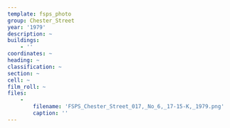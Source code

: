 ```yaml
---
template: fsps_photo
group: Chester_Street
year: '1979'
description: ~
buildings:
    - ''
coordinates: ~
heading: ~
classification: ~
section: ~
cell: ~
film_roll: ~
files:
    -
        filename: 'FSPS_Chester_Street_017,_No_6,_17-15-K,_1979.png'
        caption: ''
---
```

